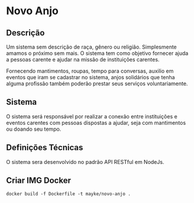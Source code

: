 # Novo Anjo


## Descrição

Um sistema sem descrição de raça, gênero ou religião. Simplesmente amamos o próximo sem mais.
O sistema tem como objetivo fornecer ajuda a pessoas carente e ajudar na missão de instituições carentes.

Fornecendo mantimentos, roupas, tempo para conversas, auxilio em eventos que iram se cadastrar no sistema, 
anjos solidários que tenha alguma profissão também poderão prestar seus serviços voluntariamente.
	
## Sistema

O sistema será responsável por realizar a conexão entre instituições e eventos carentes com pessoas 
dispostas a ajudar, seja com mantimentos ou doando seu tempo.

## Definições Técnicas

O sistema sera desenvolvido no padrão  API RESTful em NodeJs.

## Criar IMG Docker

```
docker build -f Dockerfile -t mayke/novo-anjo .
```



